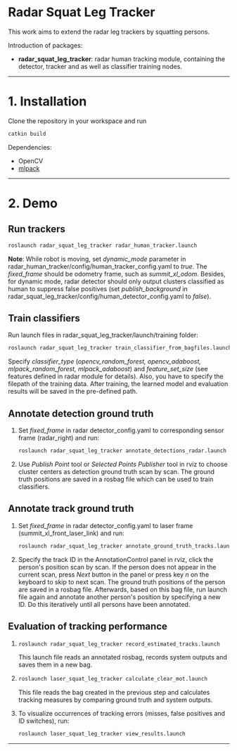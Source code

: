 # Radar Squat Leg Tracker

This work aims to extend the radar leg trackers by squatting persons. 

Introduction of packages:

- **radar_squat_leg_tracker**: radar human tracking module, containing the detector, tracker and as well as classifier training nodes.
---

# 1. Installation

Clone the repository in your workspace and run 

```bash
catkin build
```

Dependencies:

- OpenCV
- [mlpack](https://www.mlpack.org/getstarted.html) 

---

# 2. Demo

## Run trackers

```bash
roslaunch radar_squat_leg_tracker radar_human_tracker.launch
```

**Note**: While robot is moving, set *dynamic_mode* parameter in radar_human_tracker/config/human_tracker_config.yaml to *true*. The *fixed_frame* should be odometry frame, such as *summit_xl_odom*. Besides, for dynamic mode, radar detector should only output clusters classified as human to suppress false positives  (set *publish_background* in radar_squat_leg_tracker/config/human_detector_config.yaml to *false*).

## Train classifiers

Run launch files in radar_squat_leg_tracker/launch/training folder:
   ```bash
   roslaunch radar_squat_leg_tracker train_classifier_from_bagfiles.launch # annotate radar cluster samples
   ```
Specify *classifier_type* (*opencv_random_forest, opencv_adaboost, mlpack_random_forest, mlpack_adaboost*) and *feature_set_size* (see features defined in radar module for details). Also, you have to specify the filepath of the training data. After training, the learned model and evaluation results will be saved in the pre-defined path.

## Annotate detection ground truth

1. Set *fixed_frame* in radar detector_config.yaml to corresponding sensor frame (radar_right) and run:

   ```bash
   roslaunch radar_squat_leg_tracker annotate_detections_radar.launch # annotate radar cluster samples
   ```

2. Use *Publish Point* tool or *Selected Points Publisher* tool in rviz to choose cluster centers as detection ground truth scan by scan. The ground truth positions are saved in a rosbag file which can be used to train classifiers.

## Annotate track ground truth

1. Set *fixed_frame* in radar detector_config.yaml to laser frame (summit_xl_front_laser_link) and run:

   ```bash
   roslaunch radar_squat_leg_tracker annotate_ground_truth_tracks.launch # annotate gt radar scan by radar scan
   ```

2. Specify the track ID in the AnnotationControl panel in rviz, click the person's position scan by scan. If the person does not appear in the current scan, press *Next* button in the panel or press key *n* on the keyboard to skip to next scan. The ground truth positions of the person are saved in a rosbag file. Afterwards, based on this bag file, run launch file again and annotate another person's position by specifying a new ID. Do this iteratively until all persons have been annotated. 

## Evaluation of tracking performance

1. ```bash
   roslaunch radar_squat_leg_tracker record_estimated_tracks.launch
   ```

   This launch file reads an annotated rosbag, records system outputs and saves them in a new bag.

2. ```bash
   roslaunch laser_squat_leg_tracker calculate_clear_mot.launch
   ```

   This file reads the bag created in the previous step and calculates tracking measures by comparing ground truth and system outputs.

3. To visualize occurrences of tracking errors (misses, false positives and ID switches), run:

   ```bash
   roslaunch laser_squat_leg_tracker view_results.launch
   ```

---

